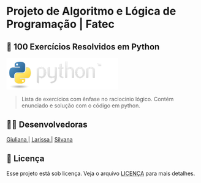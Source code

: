 # Projeto de Algoritmo e Lógica de Programação | Fatec

## 🧩 100 Exercícios Resolvidos em Python 

<img src="readme.jpg" alt="foto Logotipo">

> Lista de exercícios com ênfase no raciocínio lógico.
> Contém enunciado e solução com o código em python. 


## 👩‍💻 Desenvolvedoras

<div style = "justify-content-center">
  <a href="https://github.com/Giuliana09">Giuliana |</a>
  <a href="https://github.com/LarissaSL">Larissa |</a>
  <a href="https://github.com/SilvanaMenezes">Silvana</a> 
</div>

## 📝 Licença

Esse projeto está sob licença. Veja o arquivo [LICENÇA](LICENSE.md) para mais detalhes.
